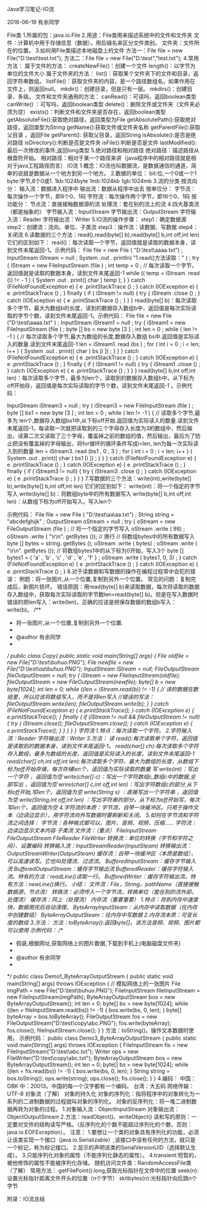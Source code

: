 Java学习笔记-IO流

2016-06-19 有余同学

File类
1.所属的包：java.io.File
2.用途：File类用来描述系统中的文件和文件夹
文件：计算机中用于存储信息（数据）。用后缀名来区分文件类别。
文件夹：文件所在的位置。
3.如何用File类描述本地磁盘上的文件
方法一：File file = new File("D:\\test\\test.txt");
方法二：File file = new File("D:\\test","test.txt");
4.常用方法：
属于文件的方法：
    createNewFile()：创建一个文件
    length()：以字节为单位的文件大小
属于文件夹的方法：
    list()：获取某个文件夹下的文件和目录，返回字符串数组。
    listFile()：获取文件夹的内容，是一个路径数组名，如果作用在文件上，则返回null。
    mkdir()：创建目录，但是只有一层。
    mkdirs()：创建目录，多级。
文件和文件夹通用的方法：
    canRead()：可读吗，返回boolean类型
    canWrite() ：可写吗，返回boolean类型
    delete()：删除文件或文件夹（文件夹必须为空）
    exists()：判断文件和文件夹是否存在，返回boolean类型
    getAbsoluteFile():获取绝对路径，返回类型为File
    getAbsolutePath():获取绝对路径，返回类型为String
    getName():获取文件或文件夹名称
    getParentFile():获取父目录 ，返回File
    getParent(): 获取父目录，返回String
    isAbsolute():是否是绝对路径
    isDirectory():判断是否是文件夹
    isFile():判断是否是文件
    lastModified():最后一次修改的事件,返回long类型
5.绝对路径和相对路径
绝对路径：描述路径从根盘符开始。
相对路径：相对于某一个路径来讲（java程序中的相对路径就是相对于java工程路径而言）
IO流
1.概念：IO流也叫数据流，是数据通信的通道，简单的说就是数据从一个地方到另一个地方。
2.数据的单位：
bit:位,一个0或一个1
byte:字节,8个0或1.
1kb:1024byte
1mb:1024kb
1gb:1024mb
3.流的分类
按流向分：
    输入流：数据进入程序中
    输出流：数据从程序中出去
按单位分：
    字节流：每次操作一个字节，即8个0、1码
    字符流：每次操作两个字节，即16个0、1码
按功能分：
    节点流：直接接触数据源的流
    处理流：套在别的流上的流
4.四大基类流（都是抽象的）
字节输入流：InputStream 
字节输出流：OutputStream
字符输入流：Reader
字符输出流：Writer
5.IO流的操作步骤：
step1：确定数据源
step2：创建流：流向、单位、子类流
step3：操作流：读数据、写数据
step4：关闭流
6.读数据的三个方法：read(),read(byte[] b),read(byte[] b,int off,int len)
它们的区别如下：
read()：每次读取一个字节，返回值就是读取的数据本身，读到文件末尾返回-1。示例代码：
File file = new File ( "D:\\test\\aaaa.txt") ;
           InputStream iStream = null ;
           System .out . println( "1.read()方法读取：" ) ;
           try {
               iStream = new FileInputStream (file ) ;
               int temp = 0 ;
               // 每次读取一个字节，返回值就是读取的数据本身，读到文件末尾返回-1
               while (( temp = iStream. read ()) != - 1 ) {
                    System .out . print(( char ) temp );
               }
           } catch (FileNotFoundException e) {
               e .printStackTrace () ;
           } catch (IOException e) {
               e .printStackTrace () ;
           } finally {
               if ( iStream != null) {
                    try {
                         iStream .close () ;
                    } catch (IOException e) {
                         e .printStackTrace () ;
                    }
               }
           }
read(byte[] b)：每次读取多个字节，最大为数组b的长度，读到的数据存入数组b中，返回值是每次实际读取的字节个数，读到文件末尾返回-1。示例代码：
File file = new File ("D:\\test\\aaaa.txt" ) ;
InputStream iStream1 = null ;
           try {
               iStream1 = new FileInputStream (file ) ;
               byte [] bs = new byte [3 ] ;
               int len = 0 ;
               while ( len != -1 ) {
 // 每次读取多个字节,最大为数组的长度,数据存入数组 bs中.返回值是实际读入的数量.读到文件末尾返回-1
                    len = iStream1. read (bs ) ;
                    for ( int i = 0 ; i < len; i++ ) {
                         System .out . print(( char ) bs [i ]) ;
                    }
               }
           } catch (FileNotFoundException e) {
               e .printStackTrace () ;
           } catch (IOException e) {
               e .printStackTrace () ;
           } finally {
               if ( iStream1 != null) {
                    try {
                         iStream1 .close () ;
                    } catch (IOException e) {
                         e .printStackTrace () ;
                    }
               }
           }
read(byte[] b,int off,int len)：每次读取多个字节，最多为len个，读取到的数据存入数组b中，从下标为off开始存，返回值是每次实际读取的字节个数，读到文件末尾返回-1`。示例代码：

InputStream iStream3 = null ;
           try {
               iStream3 = new FileInputStream (file ) ;
               byte [] bs1 = new byte [3 ] ;
               int len = 0 ;
               while ( len != -1 ) {
// 读取多个字节,最多为 len个,数据存入数组bs1中,从下标off开始.返回值为实际读入的数量.读到文件末尾返回-1，每读取一次就把读取到的三个字母存入长度为3的数组中，然后输出，读第二次又读取了三个字母，覆盖掉之前的数组的值，然后输出，最后为了防止把没有覆盖掉的字母输出，将for循环的循环条件写成i<len, len为每一次实际读入到的数量
                    len = iStream3. read (bs1 , 0 , 3 ) ;
                    for ( int i = 0 ; i < len; i++ ) {
                         System .out . print(( char ) bs1 [i ]) ;
                    }
               }
           } catch (FileNotFoundException e) {
               e .printStackTrace () ;
           } catch (IOException e) {
               e .printStackTrace () ;
           } finally {
               if ( iStream3 != null) {
                    try {
                         iStream3 .close () ;
                    } catch (IOException e) {
                         e .printStackTrace () ;
                    }
               }
           }
7.写数据的三个方法：write(int),write(byte[] b),write(byte[] b,int off,int len)
它们的区别如下：
write(int)：将一个指定的字节写入
write(byte[] b)：将数组byte中的所有数据写入
write(byte[] b,int off,int len)：从数组下标为off开始写入，写入len个

示例代码：
File file = new File ( "D:\\test\\aa\\aa.txt") ;
           String string = "abcdefghijk" ;
           OutputStream oStream = null ;
           try {
               oStream = new FileOutputStream (file ) ;
               // 将一个指定的字节写入
               oStream .write ( 98) ;
               oStream .write ( "\r\n". getBytes ()); // 换行
               // 将数组bytes中的所有数据写入
               byte [] bytes = string. getBytes ();
               oStream .write ( bytes) ;
               oStream .write ( "\r\n". getBytes ());
               // 将数组bytes1中的从下标为0开始，写入3个
               byte [] bytes1 = { 'a' , 'b' , 'c' , 'd' , 'e' , 'f' } ;
               oStream .write ( bytes1, 0, 3) ;
           } catch (FileNotFoundException e) {
               e .printStackTrace () ;
           } catch (IOException e) {
               e .printStackTrace () ;
           }
8.对于读数据和写数据的操作在编程过程常中会犯的错误：
例题：将一张图片,从一个位置,复制到另外一个位置。
常见的问题：复制完成后，新图片损坏。
错误原因：用read(byte[] b)来读取数据，每次将读取的数据存入数组中，获取每次实际读取的字节数len=read(byte[] b)。但是在写入数据时错误的把len写入：write(len)，正确的应该是把保存数据的数组b写入：write(b)。
/**
 * 将一张图片,从一个位置,复制到另外一个位置.
 *
 * @author 有余同学
 *
 */
public class Copy{
    public static void main(String[] args) {
        File oldfile = new File("D:\\test\\buhuo.PNG");
        File newfile = new File("D:\\test\\aa\\buhuo.PNG");
        InputStream iStream = null;
        FileOutputStream fileOutputStream = null;
        try {
            iStream = new FileInputStream(oldfile);
            fileOutputStream = new FileOutputStream(newfile);
            byte[] b = new byte[1024];
            int len = 0;
            while ((len = iStream.read(b)) != -1) {
                // 读的数据在数组里，所以应该将数组写入，而不是将len写入
                //错误的写法：fileOutputStream.write(len);
                fileOutputStream.write(b);
            }
        } catch (FileNotFoundException e) {
            e.printStackTrace();
        } catch (IOException e) {
            e.printStackTrace();
        } finally {
            if (iStream != null && fileOutputStream != null) {
                try {
                    iStream.close();
                    fileOutputStream.close();
                } catch (IOException e) {
                    e.printStackTrace();
                }
            }
        }
    }
}
字符流
1.特点：每次读取一个字符。
2.字符输入流：Reader
   字符输出流：Writer
3.方法：
读
    read():每次读取单个字符，返回值是读取到的数据本身，读到文件末尾返回-1。
    read(char[] ch):每次读取多个字符存入数组，最多为数组的长度，返回值是实际读入的长度，读到文件末尾返回-1
    read(char[] ch,int off,int len):每次读取多个字符，最大为数组的长度，从数组下标为off开始存储，每次存储len个，返回值为实际读取的数量
写
    write(int)：写出一个字符 ，返回值为空
    write(char[] c)：写出一个字符数组c,数组c中的数据,全部写出 ，返回值为空
    wrire(char[] c,int off,int len)：写出字符数组c的部分,从下标off开始,写len个，返回值为空
    write(String s) ：直接写出一个字符串 ，返回值为空
    write(String,int off,int len) ：写出字符串的部分，从下标为off开始写，每次写len个，返回值为空
4.字符流的本质：字节流，自带一块缓冲区。只用于操作文本（边读边显示），用字符流向外写数据时要刷新和关闭。
5.如何在字节流和字符流之间选择：
字节流：各种格式都可以，图片、音频、视频、压缩......
字符流：边读边显示文本内容
子类流
文件流：（重点）
    FileInputStream
    FileOutputStream
    FileReader
    FileWriter
转换流：单位的转换（字节和字符之间）、设置编码
    转换输入流：InputStreamReader(InputSteam)
    转换输出流：OutputStreamWriter(OutputSteam)
缓存流：自带一块缓冲区（本质是数组），可以高速读写。它也叫处理流、过滤流。
    BufferedInputStream：缓存字节输入流
    BufferedOutputStream：缓存字节输出流
    BufferedReader：缓存字符输入流。特有的方法：readLine()读取一行。
    BufferedWriter：缓存字符输出流。特有方法：newLine()换行。
小结：
文件流：File，String，pathName（直接接触数据源，节点流）
转换流：必须传入一个字节流，转换单位（套在别的流外部，处理流）
缓存流：同上（处理流）
内存流（重要重要）
1.特点：存到内存中速度快，数据用完后自动清理。
ByteArrayInputSteam：从内存中读取数据（在内存中创建数组）
ByteArrayOutputSteam：往内存中写数据
2.内存流本质：可变长度的数组
3.方法：
方法：toByteArray():返回byte[]。该方法音频、视频、图片都可以使用
示例代码：
/**
 * 假装,根据网址,获取网络上的图片数据,下载到手机上(电脑磁盘文件夹)
 * 
 * @author 有余同学
 *
 */
public class Demo1_ByteArrayOutputStream {
	public static void main(String[] args) throws IOException {
		// 模拟网络上的一张图片
		File imgPath = new File("D:\\test\\buhuo.PNG");
		FileInputStream fileInputStream = new FileInputStream(imgPath);
		ByteArrayOutputStream bos = new ByteArrayOutputStream();
		int len = 0;
		byte[] bs = new byte[1024];
		while ((len = fileInputStream.read(bs)) != -1) {
			bos.write(bs, 0, len);
		}
		byte[] byteArray = bos.toByteArray();
		FileOutputStream fos = new FileOutputStream("D:\\test\\copy\\abc.PNG");
		fos.write(byteArray);
		fos.close();
		fileInputStream.close();
	}
}
方法：toString()。操作文本数据时使用。
示例代码：
public class Demo3_ByteArrayOutputStream {
	public static void main(String[] args) throws IOException {
		FileInputStream fis = new FileInputStream("D:\\test\\abc.txt");
		Writer ops = new FileWriter("D:\\test\\copy\\abc.txt");
		ByteArrayOutputStream bos = new ByteArrayOutputStream();
		int len = 0;
		byte[] bs = new byte[1024];
		while ((len = fis.read(bs)) != -1) {
			bos.write(bs, 0, len);
		}
		String string = bos.toString();
		ops.write(string);
		ops.close();
		fis.close();
	}
}
4.编码：
中国：GBK  中：20013。中国的每一个汉字都有一个编码。
台湾：大五码
网络传输：UTF-8
对象流（了解）
对象的持久化
对象的序列化：指将程序中的对象转化为一系列的二进制数据的过程就叫对象的序列化。
对象的反序列化：将一堆二进制数据再转为对象的过程。
1.对象输入流：ObjectInputStream
    对象输出流：ObjectOutputStream
2.方法：readObject()、writeObject()
读和写的原则：一定要对文件的结构读写严格。（反序列化的个数不能超过序列化的个数，否则：java.io.EOFException）。
注意：
1.要想让一个类的对象具有序列化的功能，必须让该类实现一个接口（java.io.Serializable）,该接口中没有任何的方法，就只是一个标记，称为标记接口。
2.显示的声明该类的SerialVersionUID（选择默认生成）。
3.只能序列化对象的属性（不能序列化静态的属性）。
4.transient:短暂的，被他修饰的属性不能被序列化存储。
随机访问文件类：RandomAccessFile类（了解）
常用方法：
getFilePoint():long,获取光标指针在文件中的位置
seek(n):设置光标指针距离文件开头的位置（n个字节）
skitbytes(n):光标指针向后跳n个字节

附录：IO流总结
